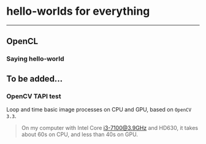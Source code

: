 # hello-worlds for everything
------
## OpenCL
### Saying hello-world
To be added...
---
### OpenCV TAPI test
Loop and time basic image processes on CPU and GPU, based on `OpenCV 3.3`.
> On my computer with Intel Core i3-7100@3.9GHz and HD630, it takes about 60s on CPU, and less than 40s on GPU.
